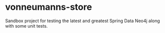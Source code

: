 vonneumanns-store
=================

Sandbox project for testing the latest and greatest Spring Data Neo4j along with some unit tests.
